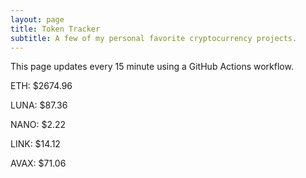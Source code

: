 ```yaml
---
layout: page
title: Token Tracker
subtitle: A few of my personal favorite cryptocurrency projects.
---
```


 This page updates every 15 minute using a GitHub Actions workflow.

<!--BEGINCRYPTOINPUT-->
ETH: $2674.96

LUNA: $87.36

NANO: $2.22

LINK: $14.12

AVAX: $71.06

<!--ENDCRYPTOINPUT-->
